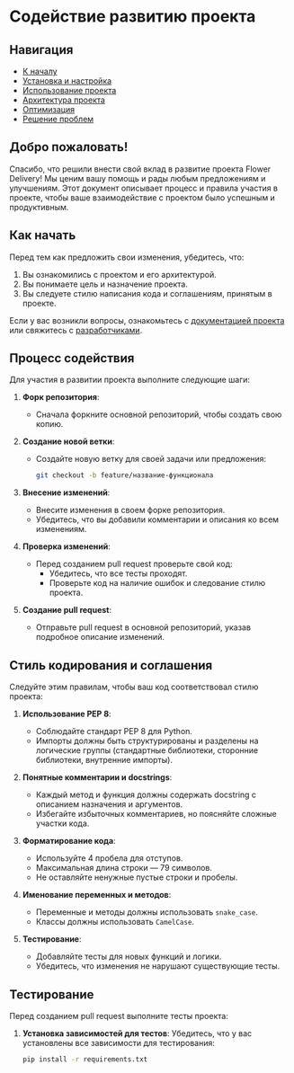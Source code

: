 # Содействие развитию проекта

## Навигация
- [К началу](../README.md)
- [Установка и настройка](./INSTALLATION.md)
- [Использование проекта](./USAGE.md)
- [Архитектура проекта](./ARCHITECTURE.md)
- [Оптимизация](./OPTIMIZATION.md)
- [Решение проблем](./TROUBLESHOOTING.md)

## Добро пожаловать!

Спасибо, что решили внести свой вклад в развитие проекта Flower Delivery! Мы ценим вашу помощь и рады любым предложениям и улучшениям. Этот документ описывает процесс и правила участия в проекте, чтобы ваше взаимодействие с проектом было успешным и продуктивным.

## Как начать

Перед тем как предложить свои изменения, убедитесь, что:

1. Вы ознакомились с проектом и его архитектурой.
2. Вы понимаете цель и назначение проекта.
3. Вы следуете стилю написания кода и соглашениям, принятым в проекте.

Если у вас возникли вопросы, ознакомьтесь с [документацией проекта](../README.md) или свяжитесь с [разработчиками](../README.md).

## Процесс содействия

Для участия в развитии проекта выполните следующие шаги:

1. **Форк репозитория**:
   - Сначала форкните основной репозиторий, чтобы создать свою копию.
   
2. **Создание новой ветки**:
   - Создайте новую ветку для своей задачи или предложения:
     ```bash
     git checkout -b feature/название-функционала
     ```
   
3. **Внесение изменений**:
   - Внесите изменения в своем форке репозитория.
   - Убедитесь, что вы добавили комментарии и описания ко всем изменениям.
   
4. **Проверка изменений**:
   - Перед созданием pull request проверьте свой код:
     - Убедитесь, что все тесты проходят.
     - Проверьте код на наличие ошибок и следование стилю проекта.
   
5. **Создание pull request**:
   - Отправьте pull request в основной репозиторий, указав подробное описание изменений.

## Стиль кодирования и соглашения

Следуйте этим правилам, чтобы ваш код соответствовал стилю проекта:

1. **Использование PEP 8**:
   - Соблюдайте стандарт PEP 8 для Python.
   - Импорты должны быть структурированы и разделены на логические группы (стандартные библиотеки, сторонние библиотеки, внутренние импорты).

2. **Понятные комментарии и docstrings**:
   - Каждый метод и функция должны содержать docstring с описанием назначения и аргументов.
   - Избегайте избыточных комментариев, но поясняйте сложные участки кода.

3. **Форматирование кода**:
   - Используйте 4 пробела для отступов.
   - Максимальная длина строки — 79 символов.
   - Не оставляйте ненужные пустые строки и пробелы.

4. **Именование переменных и методов**:
   - Переменные и методы должны использовать `snake_case`.
   - Классы должны использовать `CamelCase`.

5. **Тестирование**:
   - Добавляйте тесты для новых функций и логики.
   - Убедитесь, что изменения не нарушают существующие тесты.

## Тестирование

Перед созданием pull request выполните тесты проекта:

1. **Установка зависимостей для тестов**:
   Убедитесь, что у вас установлены все зависимости для тестирования:
   ```bash
   pip install -r requirements.txt
